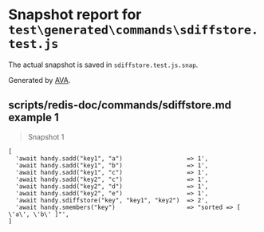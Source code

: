 # Snapshot report for `test\generated\commands\sdiffstore.test.js`

The actual snapshot is saved in `sdiffstore.test.js.snap`.

Generated by [AVA](https://ava.li).

## scripts/redis-doc/commands/sdiffstore.md example 1

> Snapshot 1

    [
      'await handy.sadd("key1", "a")                  => 1',
      'await handy.sadd("key1", "b")                  => 1',
      'await handy.sadd("key1", "c")                  => 1',
      'await handy.sadd("key2", "c")                  => 1',
      'await handy.sadd("key2", "d")                  => 1',
      'await handy.sadd("key2", "e")                  => 1',
      'await handy.sdiffstore("key", "key1", "key2")  => 2',
      'await handy.smembers("key")                    => "sorted => [ \'a\', \'b\' ]"',
    ]
